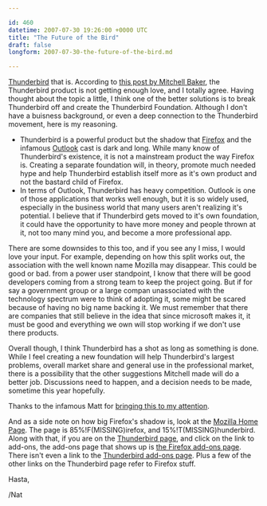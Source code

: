 ```yaml
---

id: 460
datetime: 2007-07-30 19:26:00 +0000 UTC
title: "The Future of the Bird"
draft: false
longform: 2007-07-30-the-future-of-the-bird.md

---
```


<a href="http://www.mozilla.com/en-US/thunderbird/">Thunderbird</a> that is. According to <a href="http://weblogs.mozillazine.org/mitchell/archives/2007/07/email_futures.html">this post by Mitchell Baker</a>, the Thunderbird product is not getting enough love, and I totally agree. Having thought about the topic a little, I think one of the better solutions is to break Thunderbird off and create the Thunderbird Foundation. Although I don't have a buisness background, or even a deep connection to the Thunderbird movement, here is my reasoning.
<ul>
	<li> Thunderbird is a powerful product but the shadow that <a href="http://www.mozilla.com/en-US/firefox/">Firefox</a> and the infamous <a href="http://office.microsoft.com/en-us/outlook/default.aspx">Outlook</a> cast is dark and long. While many know of Thunderbird's existence, it is not a mainstream product the way Firefox is. Creating a separate foundation will, in theory, promote much needed hype and help Thunderbird establish itself more as it's own product and not the bastard child of Firefox.</li>
	<li>In terms of Outlook, Thunderbird has heavy competition. Outlook is one of those applications that works well enough, but it is so widely used, especially in the business world  that many users aren't realizing it's potential. I believe that if Thunderbird gets moved to it's own foundation, it could have the opportunity to have more money and people thrown at it, not too many mind you, and become a more professional app.<!--more--></li>
</ul>
There are some downsides to this too, and if you see any I miss, I would love your input. For example, depending on how this split works out, the association with the well known name Mozilla may disappear. This could be good or bad. from a power user standpoint, I know that there will be good developers coming from a strong team to keep the project going. But if for say a government group or a large compan unassociated with the technology spectrum were to think of adopting it, some might be scared because of having no big name backing it. We must remember  that there are companies that still believe in the idea that since microsoft makes it, it must be good and everything we own will stop working if we don't use there products.

Overall though, I think Thunderbird has a shot as long as something is done. While I feel creating a new foundation will help Thunderbird's largest problems, overall market share and general use in the professional market, there is a possibility that the other suggestions Mitchell made will do a better job. Discussions need to happen, and a decision needs to be made, sometime this year hopefully.

Thanks to the infamous Matt for <a href="http://photomatt.net/2007/07/28/thunderbird-unncertainty/">bringing this to my attention</a>.

And as a side note on how big Firefox's shadow is, look at the <a href="http://www.mozilla.com/en-US/">Mozilla Home Page</a>. The page is 85%!F(MISSING)irefox, and 15%!T(MISSING)hunderbird. Along with that, if you are on the <a href="http://www.mozilla.com/en-US/thunderbird/">Thunderbird page</a>, and click on the link to add-ons, the add-ons page that shows up is <a href="https://addons.mozilla.org/en-US/firefox/">the Firefox add-ons page</a>. There isn't even a link to the <a href="https://addons.mozilla.org/en-US/thunderbird/">Thunderbird add-ons page</a>. Plus a few of the other links on the Thunderbird page refer to Firefox stuff.

Hasta,

/Nat

